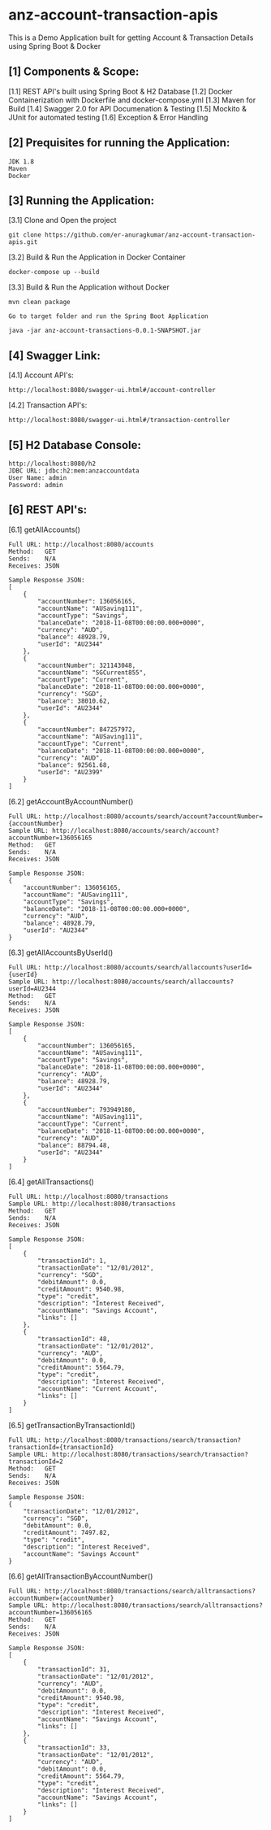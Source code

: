# anz-account-transaction-apis
This is a Demo Application built for getting Account & Transaction Details using Spring Boot & Docker

[1] Components & Scope:
-----------------------
[1.1] REST API's built using Spring Boot & H2 Database
[1.2] Docker Containerization with Dockerfile and docker-compose.yml
[1.3] Maven for Build
[1.4] Swagger 2.0 for API Documenation & Testing
[1.5] Mockito & JUnit for automated testing
[1.6] Exception & Error Handling


[2] Prequisites for running the Application:
-----------------------------------------------------------
```
JDK 1.8
Maven
Docker
```
[3] Running the Application:
-----------------------------
[3.1] Clone and Open the project
```
git clone https://github.com/er-anuragkumar/anz-account-transaction-apis.git
```
[3.2] Build & Run the Application in Docker Container
```
docker-compose up --build
```
[3.3] Build & Run the Application without Docker
```
mvn clean package

Go to target folder and run the Spring Boot Application 

java -jar anz-account-transactions-0.0.1-SNAPSHOT.jar
```
[4] Swagger Link:
---------------
[4.1] Account API's:
```
http://localhost:8080/swagger-ui.html#/account-controller
```
[4.2] Transaction API's:
```
http://localhost:8080/swagger-ui.html#/transaction-controller
```
[5] H2 Database Console:
------------------------
```
http://localhost:8080/h2
JDBC URL: jdbc:h2:mem:anzaccountdata
User Name: admin
Password: admin
```

[6] REST API's:
-------------

[6.1] getAllAccounts()
```
Full URL: http://localhost:8080/accounts
Method:   GET
Sends:    N/A
Receives: JSON

Sample Response JSON:
[
    {
        "accountNumber": 136056165,
        "accountName": "AUSaving111",
        "accountType": "Savings",
        "balanceDate": "2018-11-08T00:00:00.000+0000",
        "currency": "AUD",
        "balance": 48928.79,
        "userId": "AU2344"
    },
    {
        "accountNumber": 321143048,
        "accountName": "SGCurrent855",
        "accountType": "Current",
        "balanceDate": "2018-11-08T00:00:00.000+0000",
        "currency": "SGD",
        "balance": 38010.62,
        "userId": "AU2344"
    },
    {
        "accountNumber": 847257972,
        "accountName": "AUSaving111",
        "accountType": "Current",
        "balanceDate": "2018-11-08T00:00:00.000+0000",
        "currency": "AUD",
        "balance": 92561.68,
        "userId": "AU2399"
    }
]
```
[6.2] getAccountByAccountNumber()
```
Full URL: http://localhost:8080/accounts/search/account?accountNumber={accountNumber}
Sample URL: http://localhost:8080/accounts/search/account?accountNumber=136056165
Method:   GET
Sends:    N/A
Receives: JSON

Sample Response JSON:
{
    "accountNumber": 136056165,
    "accountName": "AUSaving111",
    "accountType": "Savings",
    "balanceDate": "2018-11-08T00:00:00.000+0000",
    "currency": "AUD",
    "balance": 48928.79,
    "userId": "AU2344"
}
```
[6.3] getAllAccountsByUserId()
```
Full URL: http://localhost:8080/accounts/search/allaccounts?userId={userId}
Sample URL: http://localhost:8080/accounts/search/allaccounts?userId=AU2344
Method:   GET
Sends:    N/A
Receives: JSON

Sample Response JSON:
[
    {
        "accountNumber": 136056165,
        "accountName": "AUSaving111",
        "accountType": "Savings",
        "balanceDate": "2018-11-08T00:00:00.000+0000",
        "currency": "AUD",
        "balance": 48928.79,
        "userId": "AU2344"
    },
    {
        "accountNumber": 793949180,
        "accountName": "AUSaving111",
        "accountType": "Current",
        "balanceDate": "2018-11-08T00:00:00.000+0000",
        "currency": "AUD",
        "balance": 88794.48,
        "userId": "AU2344"
    }
]
```
[6.4] getAllTransactions()
```
Full URL: http://localhost:8080/transactions
Sample URL: http://localhost:8080/transactions
Method:   GET
Sends:    N/A
Receives: JSON

Sample Response JSON:
[
    {
        "transactionId": 1,
        "transactionDate": "12/01/2012",
        "currency": "SGD",
        "debitAmount": 0.0,
        "creditAmount": 9540.98,
        "type": "credit",
        "description": "Interest Received",
        "accountName": "Savings Account",
        "links": []
    },
    {
        "transactionId": 48,
        "transactionDate": "12/01/2012",
        "currency": "AUD",
        "debitAmount": 0.0,
        "creditAmount": 5564.79,
        "type": "credit",
        "description": "Interest Received",
        "accountName": "Current Account",
        "links": []
    }
]
```
[6.5] getTransactionByTransactionId()
```
Full URL: http://localhost:8080/transactions/search/transaction?transactionId={transactionId}
Sample URL: http://localhost:8080/transactions/search/transaction?transactionId=2
Method:   GET
Sends:    N/A
Receives: JSON

Sample Response JSON:
{
    "transactionDate": "12/01/2012",
    "currency": "SGD",
    "debitAmount": 0.0,
    "creditAmount": 7497.82,
    "type": "credit",
    "description": "Interest Received",
    "accountName": "Savings Account"
}
```
[6.6] getAllTransactionByAccountNumber()
```
Full URL: http://localhost:8080/transactions/search/alltransactions?accountNumber={accountNumber}
Sample URL: http://localhost:8080/transactions/search/alltransactions?accountNumber=136056165
Method:   GET
Sends:    N/A
Receives: JSON

Sample Response JSON:
[
    {
        "transactionId": 31,
        "transactionDate": "12/01/2012",
        "currency": "AUD",
        "debitAmount": 0.0,
        "creditAmount": 9540.98,
        "type": "credit",
        "description": "Interest Received",
        "accountName": "Savings Account",
        "links": []
    },
    {
        "transactionId": 33,
        "transactionDate": "12/01/2012",
        "currency": "AUD",
        "debitAmount": 0.0,
        "creditAmount": 5564.79,
        "type": "credit",
        "description": "Interest Received",
        "accountName": "Savings Account",
        "links": []
    }
]
```
